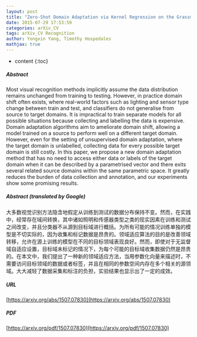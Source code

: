```yaml
---
layout: post
title: "Zero-Shot Domain Adaptation via Kernel Regression on the Grassmannian"
date: 2015-07-29 17:53:59
categories: arXiv_CV
tags: arXiv_CV Recognition
author: Yongxin Yang, Timothy Hospedales
mathjax: true
---
```


* content
{:toc}

##### Abstract
Most visual recognition methods implicitly assume the data distribution remains unchanged from training to testing. However, in practice domain shift often exists, where real-world factors such as lighting and sensor type change between train and test, and classifiers do not generalise from source to target domains. It is impractical to train separate models for all possible situations because collecting and labelling the data is expensive. Domain adaptation algorithms aim to ameliorate domain shift, allowing a model trained on a source to perform well on a different target domain. However, even for the setting of unsupervised domain adaptation, where the target domain is unlabelled, collecting data for every possible target domain is still costly. In this paper, we propose a new domain adaptation method that has no need to access either data or labels of the target domain when it can be described by a parametrised vector and there exits several related source domains within the same parametric space. It greatly reduces the burden of data collection and annotation, and our experiments show some promising results.

##### Abstract (translated by Google)
大多数视觉识别方法隐含地假定从训练到测试的数据分布保持不变。然而，在实践中，经常存在域间转换，其中诸如照明和传感器类型之类的现实因素在训练和测试之间改变，并且分类器不从源到目标域进行概括。为所有可能的情况训练单独的模型是不切实际的，因为收集和标记数据是昂贵的。领域适应算法的目的是改善领域转移，允许在源上训练的模型在不同的目标领域表现良好。然而，即使对于无监督域自适应设置，目标域未标记的情况下，为每个可能的目标域收集数据仍然是昂贵的。在本文中，我们提出了一种新的领域适应方法，当用参数化向量来描述时，不需要访问目标领域的数据或者标签，并且在相同的参数空间内存在多个相关的源领域。大大减轻了数据采集和标注的负担，实验结果也显示出了一定的成效。

##### URL
[https://arxiv.org/abs/1507.07830](https://arxiv.org/abs/1507.07830)

##### PDF
[https://arxiv.org/pdf/1507.07830](https://arxiv.org/pdf/1507.07830)

